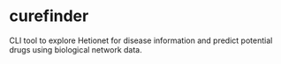 # curefinder
CLI tool to explore Hetionet for disease information and predict potential drugs using biological network data.
